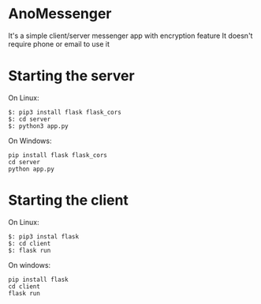 # AnoMessenger
It's a simple client/server messenger app with encryption feature 
It doesn't require phone or email to use it

# Starting the server
On Linux:
```
$: pip3 install flask flask_cors
$: cd server
$: python3 app.py
```

On Windows:
```
pip install flask flask_cors
cd server
python app.py
```

# Starting the client
On Linux:
```
$: pip3 instal flask
$: cd client
$: flask run
```

On windows:
```
pip install flask
cd client
flask run
```
